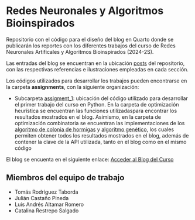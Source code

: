 # Redes Neuronales y Algoritmos Bioinspirados

Repositorio con el código para el diseño del blog en Quarto donde se publicarán los reportes con los diferentes trabajos del curso de Redes Neuronales Artificales y Algoritmos Bioinspirados (2024-2S).

Las entradas del blog se encuentran en la ubicación [posts](blog/posts) del repositorio, con las respectivas referencias e ilustraciones empleadas en cada sección.

Los códigos utilizados para desarrollar los trabajos pueden encontrarse en la carpeta **assignments**, con la siguiente organización:

* Subcarpeta [assigment_1](assignments/assignment_1): ubicación del código utilizado para desarrollar el primer trabajo del curso en Python. En la carpeta de optimización heurística se encuentran las funciones utilizadaspara encontrar los resultados mostrados en el blog. Asimismo, en la carpeta de optimización combinatoria se encuentran las implementaciones de los [algoritmo de colonia de hormigas](assignments/assignment_1/optimizacion_combinatoria/algoritmo_genetico.ipynb) y [algoritmo genético](assignments/assignment_1/optimizacion_combinatoria/algoritmo_genetico.ipynb), los cuales permiten obtener todos los resultados mostrados en el blog, además de contener la clave de la API utilizada, tanto en el blog como en el mismo código

El blog se encuenta en el siguiente enlace: [Acceder al Blog del Curso](https://rna-y-algo-bioinsp-2024-02.github.io/blog/)

## Miembros del equipo de trabajo

* Tomás Rodríguez Taborda
* Julián Castaño Pineda
* Luis Andrés Altamar Romero
* Catalina Restrepo Salgado
